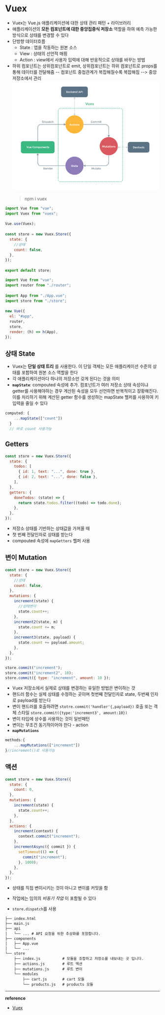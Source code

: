 # Vuex

- Vuex는 Vue.js 애플리케이션에 대한 상태 관리 패턴 + 라이브러리
- 애플리케이션의 **모든 컴포넌트에 대한 중앙집중식 저장소** 역할을 하여 예측 가능한 방식으로 상태를 변경할 수 있다
- 단방향 데이터흐름
  - State : 앱을 작동하는 원본 소스
  - View : 상태의 선언적 매핑
  - Action : view에서 사용자 입력에 대해 반응적으로 상태를 바꾸는 방법
- 하위 컴포넌트는 상위컴포넌트로 emit, 상위컴포넌트는 하위 컴포넌트로 props를 통해 데이터를 전달해줌 -- 컴포넌트 중첩관계가 복잡해질수록 복잡해짐 --> 중앙저장소에서 관리
  ![vuex](https://github.com/yooooonk/TIL/blob/master/img/vuex.PNG)
  > npm i vuex

```javascript
import Vue from "vue";
import Vuex from "vuex";

Vue.use(Vuex);

const store = new Vuex.Store({
  state: {
    //상태
    count: false,
  },
});

export default store;
```

```javascript
import Vue from "vue";
import router from "./router";

import App from "./App.vue";
import store from "./store";

new Vue({
  el: "#app",
  router,
  store,
  render: (h) => h(App),
});
```

## 상태 State

- Vuex는 **단일 상태 트리** 를 사용한다. 이 단일 객체는 모든 애플리케이션 수준의 상태를 포함하여 원본 소스 역할을 한다
- 각 애플리케이션마다 하나의 저장소만 갖게 된다는 것을 의미
- **`mapState`**: compouted 속성에 추가. 컴포넌트가 여러 저장소 상태 속성이냐 getter를 사용해야하는 경우 계산된 속성을 모두 선언하면 반복적이고 장황해진다. 이를 처리하기 위해 계산된 getter 함수를 생성하는 mapState 헬퍼를 사용하여 키 입력을 줄일 수 있다

```javascript
computed: {
    ...mapState(["count"])
  }
  // 바로 count 사용가능
```

## Getters

```javascript
const store = new Vuex.Store({
  state: {
    todos: [
      { id: 1, text: "...", done: true },
      { id: 2, text: "...", done: false },
    ],
  },
  getters: {
    doneTodos: (state) => {
      return state.todos.filter((todo) => todo.done);
    },
  },
});
```

- 저장소 상태를 기반하는 상태값을 가져올 때
- 첫 번째 전달인자로 상태를 받는다
- compouted 속성에 `mapGetters` 헬퍼 사용

## 변이 Mutation

```javascript
const store = new Vuex.Store({
  state: {
    //상태
    count: false,
  },
  mutations: {
    increment(state) {
      //상태변이
      state.count++;
    },
    increment2(state, m) {
      state.count += m;
    },
    increment3(state, payload) {
      state.count += payload.amount;
    },
  },
});
```

```javascript
store.commit("increment");
store.commit("increment2", 10);
store.commit({ type: "increment", amount: 10 });
```

- Vuex 저장소에서 실제로 상태를 변경하는 유일한 방법은 변이하는 것
- 핸드러 함수는 실제 상태를 수정하는 곳이며 첫번째 전달인자로 state, 두번째 인자로 payload를 받는다
- 변이 핸드러를 호출하려면 `stotre.commit('handler'{,payload})` 호출 또는 객체 스타일 `store.commit({type:'increment3', amount:10})`
- 변이 타입에 상수를 사용하는 것이 일반패턴
- 변이는 무조건 동기적이어야 한다 - action
- **`mapMutations`**

```javascript
methods:{
    ...mapMutations(["increment"])
}//increment()로 사용가능
```

## 액션

```javascript
const store = new Vuex.Store({
  state: {
    count: 0,
  },
  mutations: {
    increment(state) {
      state.count++;
    },
  },
  actions: {
    increment(context) {
      context.commit("increment");
    },
    incrementAsync({ commit }) {
      setTimeout(() => {
        commit("increment");
      }, 1000);
    },
  },
});
```

- 상태를 직접 변이시키는 것이 아니고 변이를 커밋을 함
- 작업에는 임의의 _비동기 작업_ 이 포함될 수 있다

- `store.dispatch`를 사용

```
├── index.html
├── main.js
├── api
│   └── ... # API 요청을 위한 추상화를 포함합니다.
├── components
│   ├── App.vue
│   └── ...
└── store
    ├── index.js          # 모듈을 조합하고 저장소를 내보내는 곳 입니다.
    ├── actions.js        # 루트 액션
    ├── mutations.js      # 루트 변이
    └── modules
        ├── cart.js       # cart 모듈
        └── products.js   # products 모듈
```

---

**reference**

- [Vuex](https://vuex.vuejs.org/kr/)
